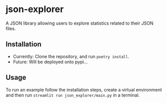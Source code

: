 # json-explorer

A JSON library allowing users to explore statistics related to their JSON files.

## Installation

- Currently: Clone the repository, and run `poetry install`.
- Future: Will be deployed onto pypi...

## Usage

To run an example follow the installation steps, create a virtual environment and then run `streamlit run json_explorer/main.py` in a terminal.
